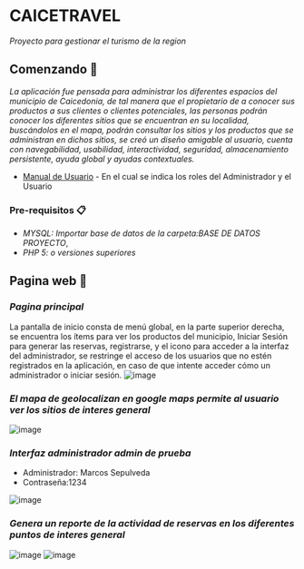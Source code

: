 # CAICETRAVEL

_Proyecto para gestionar el turismo de la region_

## Comenzando 🚀

_La aplicación fue pensada para administrar los diferentes espacios del municipio de Caicedonia, de tal manera que el propietario de a conocer sus productos a sus clientes o clientes potenciales, las personas podrán conocer los diferentes sitios que se encuentran en su localidad, buscándolos en el mapa, podrán consultar los sitios y los productos que se administran en dichos sitios, se creó un diseño amigable al usuario, cuenta con navegabilidad, usabilidad, interactividad, seguridad, almacenamiento persistente, ayuda global y ayudas contextuales._

* [Manual de Usuario](https://docs.google.com/document/d/11ug_KFve2_7ij-igToq_wnqk2XA6-jiC/edit?usp=sharing&ouid=117342736453306308633&rtpof=true&sd=true) - En el cual se indica los roles del Administrador y el Usuario

### Pre-requisitos 📋

* _MYSQL: Importar base de datos de la carpeta:BASE DE DATOS PROYECTO_, 
* _PHP 5: o versiones superiores_

## Pagina web 🔧

### _Pagina principal_

La pantalla de inicio consta de menú global, en la parte superior derecha, se encuentra los ítems para ver los productos del municipio, Iniciar Sesión para generar las reservas, registrarse, y el icono para acceder a la interfaz del administrador, se restringe el acceso de los usuarios que no estén registrados en la aplicación, en caso de que intente acceder cómo un administrador o iniciar sesión.
![image](https://user-images.githubusercontent.com/77336151/146145635-8b160c17-e618-4062-8041-724ad36dae1a.png)

### _El mapa de geolocalizan en google maps permite al usuario ver los sitios de interes general_
![image](https://user-images.githubusercontent.com/77336151/146145968-60e235c0-a426-4ca3-b4df-3a6237613106.png)

### _Interfaz administrador admin de prueba_

* Administrador: Marcos Sepulveda
* Contraseña:1234

![image](https://user-images.githubusercontent.com/77336151/146146146-cad1ab4a-c2c0-412c-b57a-42aab701404d.png)

### _Genera un reporte de la actividad de reservas en los diferentes puntos de interes general_
![image](https://user-images.githubusercontent.com/77336151/146146323-174b8a6e-5a24-4394-9366-4fefb69b2896.png)
![image](https://user-images.githubusercontent.com/77336151/146146419-12966a7a-dfc8-4af4-b5d5-a94d73bc6ba3.png)


